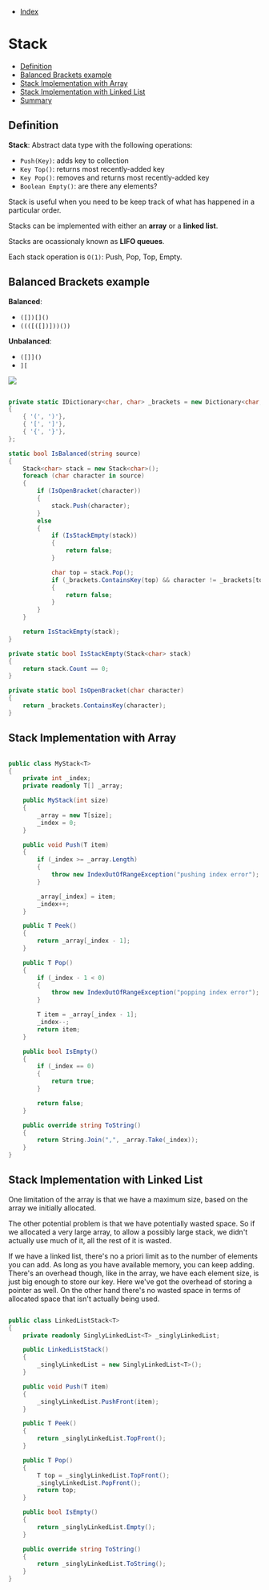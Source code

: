 * [Index](https://github.com/KiraDiShira/AlgorithmsAndDataStructures/blob/master/README.md#project-title)

# Stack

* [Definition](#definition)
* [Balanced Brackets example](#balanced-brackets-example)
* [Stack Implementation with Array](#stack-implementation-with-array)
* [Stack Implementation with Linked List](#stack-implementation-with-linked-list)
* [Summary](#summary)

## Definition

**Stack**: Abstract data type with the following operations:

* `Push(Key)`: adds key to collection
* `Key Top()`: returns most recently-added key
* `Key Pop()`: removes and returns most recently-added key
* `Boolean Empty()`: are there any elements?

Stack is useful when you need to be keep track of what has happened in a particular order.

Stacks can be implemented with either an **array** or a **linked list**.

Stacks are ocassionaly known as **LIFO queues**.

Each stack operation is `O(1)`: Push, Pop, Top, Empty.

## Balanced Brackets example

**Balanced**: 
* `([])[]()`
* `((([([])]))())`

**Unbalanced**:
* `([]]()`
* `][`

<img src="https://github.com/KiraDiShira/AlgorithmsAndDataStructures/blob/master/RepoFiles/Stack/Images/st1.PNG" />

```c#

private static IDictionary<char, char> _brackets = new Dictionary<char, char>()
{
    { '(', ')'},
    { '[', ']'},
    { '{', '}'},
};

static bool IsBalanced(string source)
{
    Stack<char> stack = new Stack<char>();
    foreach (char character in source)
    {
        if (IsOpenBracket(character))
        {
            stack.Push(character);
        }
        else
        {
            if (IsStackEmpty(stack))
            {
                return false;
            }

            char top = stack.Pop();
            if (_brackets.ContainsKey(top) && character != _brackets[top])
            {
                return false;
            }
        }
    }

    return IsStackEmpty(stack);
}

private static bool IsStackEmpty(Stack<char> stack)
{
    return stack.Count == 0;
}

private static bool IsOpenBracket(char character)
{
    return _brackets.ContainsKey(character);
}

```

## Stack Implementation with Array

```c#

public class MyStack<T>
{
    private int _index;
    private readonly T[] _array;

    public MyStack(int size)
    {
        _array = new T[size];
        _index = 0;
    }

    public void Push(T item)
    {
        if (_index >= _array.Length)
        {
            throw new IndexOutOfRangeException("pushing index error");
        }

        _array[_index] = item;
        _index++;
    }

    public T Peek()
    {
        return _array[_index - 1];
    }

    public T Pop()
    {
        if (_index - 1 < 0)
        {
            throw new IndexOutOfRangeException("popping index error");
        }

        T item = _array[_index - 1];
        _index--;
        return item;
    }

    public bool IsEmpty()
    {
        if (_index == 0)
        {
            return true;
        }

        return false;
    }

    public override string ToString()
    {
        return String.Join(",", _array.Take(_index));
    }
}

```
## Stack Implementation with Linked List

One limitation of the array is that we have a maximum size, based on the array we initially allocated. 

The other potential problem is that we have potentially wasted space. So if we allocated a very large array, to allow a possibly large stack, we didn't actually use much of it, all the rest of it is wasted.

 If we have a linked list, there's no a priori limit as to the number of elements you can add. As long as you have available memory, you can keep adding. There's an overhead though, like in the array, we have each element size, is just big enough to store our key. Here we've got the overhead of storing a pointer as well. On the other hand there's no wasted space in terms of allocated space that isn't actually being used. 

```c#

public class LinkedListStack<T>
{
    private readonly SinglyLinkedList<T> _singlyLinkedList;

    public LinkedListStack()
    {
        _singlyLinkedList = new SinglyLinkedList<T>();
    }

    public void Push(T item)
    {
        _singlyLinkedList.PushFront(item);
    }

    public T Peek()
    {
        return _singlyLinkedList.TopFront();
    }

    public T Pop()
    {
        T top = _singlyLinkedList.TopFront();
        _singlyLinkedList.PopFront();
        return top;
    }

    public bool IsEmpty()
    {
        return _singlyLinkedList.Empty();
    }

    public override string ToString()
    {
        return _singlyLinkedList.ToString();
    }
}

```
